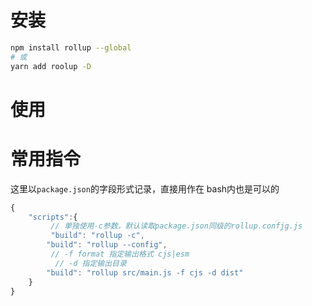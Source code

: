 # 安装

```bash
npm install rollup --global
# 或
yarn add roolup -D
```



# 使用



# 常用指令

这里以`package.json`的字段形式记录，直接用作在 bash内也是可以的

```js
{
	"scripts":{
         // 单独使用-c参数，默认读取package.json同级的rollup.confjg.js
         "build": "rollup -c",    
		"build": "rollup --config",
		 // -f format 指定输出格式 cjs|esm
          // -d 指定输出目录
		"build": "rollup src/main.js -f cjs -d dist"
	}
}
```

